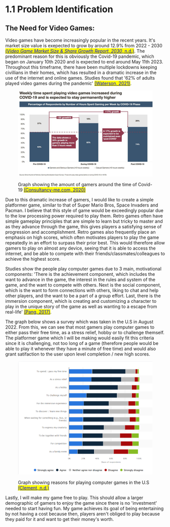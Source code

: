# 1.1 Problem Identification

## The Need for Video Games:

Video games have become increasingly popular in the recent years. It's market size value is exepected to grow by around 12.9% from 2022 - 2030 [<mark style="color:blue;">(</mark>_<mark style="color:blue;">Video Game Market Size & Share Growth Report, 2030</mark>_<mark style="color:blue;">, n.d.)</mark>](../reference-page.md). The predominant reason for this is obviously the Covid-19 pandemic, which began on January 10th 2020 and is expected to end around May 11th 2023. Throughout this timeframe, there have been multiple lockdowns keeping civillians in their homes, which has resulted in a dramatic increase in the use of the internet and online games. Studies found that '62% of adults played video games during the pandemic' [<mark style="color:blue;">(Waterson, 2021)</mark>](../reference-page.md).&#x20;

<figure><img src="../.gitbook/assets/image (2) (2).png" alt=""><figcaption><p>Graph showing the amount of gamers around the time of Covid-19 <a href="../reference-page.md"><mark style="color:blue;">(Consultancy-me.com, 2020)</mark></a></p></figcaption></figure>

Due to this dramatic increase of gamers, I would like to create a simple platformer game, similar to that of Super Mario Bros, Space Invaders and Pacman. I believe that this style of game would be exceedingly popular due to the low processing power required to play them. Retro games often have simple gameplay principles that are simple to learn but tricky to master and as they advance through the game, this gives players a satisfying sense of progression and accomplishment. Retro games also frequently place an emphasis on high scores, which often motivates players to play the game repeatedly in an effort to surpass their prior best. This would therefore allow gamers to play on almost any device, seeing that it is able to access the internet, and be able to compete with their friends/classmates/colleagues to achieve the highest score.



Studies show the people play computer games due to 3 main, motivational components: 'There is the achievement component, which includes the want to advance in the game, the interest in the rules and system of the game, and the want to compete with others. Next is the social component, which is the want to form connections with others, liking to chat and help other players, and the want to be a part of a group effort. Last, there is the immersion component, which is creating and customizing a character to play in the unique story of the game as well as wanting to a escape from real-life' [<mark style="color:blue;">(Pang, 2017)</mark>](../reference-page.md). &#x20;

The graph below shows a survey which was taken in the U.S in August 2022. From this, we can see that most gamers play computer games to either pass their free time, as a stress relief, hobby or to challenge themself. The platformer game which I will be making would easily fit this criteria since it is challenging, not too long of a game (therefore people would be able to play it whenever they have a minute of free time) and would also grant satifaction to the user upon level completion / new high scores.

<figure><img src="../.gitbook/assets/image (1) (1).png" alt=""><figcaption><p>Graph showing reasons for playing computer games in the U.S <a href="../reference-page.md"><mark style="color:blue;">(Clement, n.d.)</mark></a></p></figcaption></figure>

Lastly, I will make my game free to play. This should allow a larger demographic of gamers to enjoy the game since there is no 'investment' needed to start having fun. My game achieves its goal of being entertaining by not having a cost because then, players aren't obliged to play because they paid for it and want to get their money's worth.
